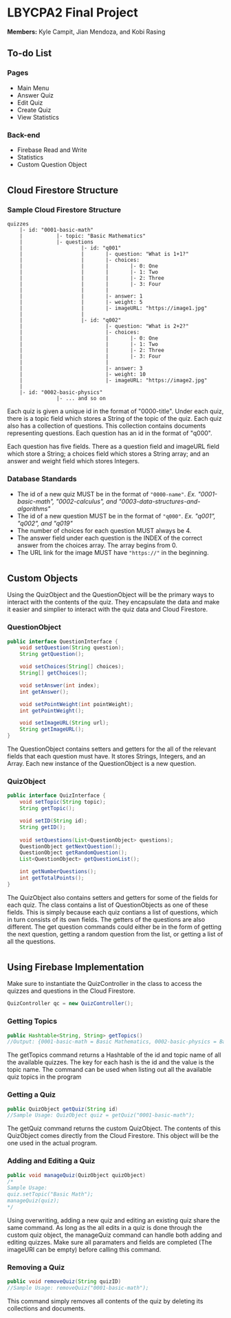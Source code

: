  # LBYCPA2 Final Project

**Members:** Kyle Campit, Jian Mendoza, and Kobi Rasing

## To-do List

### Pages

- Main Menu
- Answer Quiz
- Edit Quiz
- Create Quiz
- View Statistics

### Back-end

- Firebase Read and Write
- Statistics
- Custom Question Object

#
## Cloud Firestore Structure


### Sample Cloud Firestore Structure
```
quizzes
    |- id: "0001-basic-math"
    |           |- topic: "Basic Mathematics"
    |           |- questions
    |                   |- id: "q001"
    |                   |       |- question: "What is 1+1?"
    |                   |       |- choices:
    |                   |       |       |- 0: One
    |                   |       |       |- 1: Two
    |                   |       |       |- 2: Three
    |                   |       |       |- 3: Four
    |                   |       |
    |                   |       |- answer: 1
    |                   |       |- weight: 5
    |                   |       |- imageURL: "https://image1.jpg"
    |                   |       
    |                   |- id: "q002"
    |                           |- question: "What is 2+2?"
    |                           |- choices:
    |                           |       |- 0: One
    |                           |       |- 1: Two
    |                           |       |- 2: Three
    |                           |       |- 3: Four
    |                           |
    |                           |- answer: 3
    |                           |- weight: 10
    |                           |- imageURL: "https://image2.jpg"
    |
    |- id: "0002-basic-physics"
                |- ... and so on
```
Each quiz is given a unique id in the format of "0000-title". Under each quiz, there is a topic field which stores a String of the topic of the quiz. Each quiz also has a collection of questions. This collection contains documents representing questions. Each question has an id in the format of "q000".

Each question has five fields. There as a question field and imageURL field which store a String; a choices field which stores a String array; and an answer and weight field which stores Integers.

### Database Standards
- The id of a new quiz MUST be in the format of ``` "0000-name" ```. *Ex. "0001-basic-math", "0002-calculus", and "0003-data-structures-and-algorithms"*
- The id of a new question MUST be in the format of ``` "q000" ```. *Ex. "q001", "q002", and "q019"*
- The number of choices for each question MUST always be 4.
- The answer field under each question is the INDEX of the correct answer from the choices array. The array begins from 0.
- The URL link for the image MUST have ``` "https://" ``` in the beginning.

#
## Custom Objects

Using the QuizObject and the QuestionObject will be the primary ways to interact with the contents of the quiz. They encapsulate the data and make it easier and simplier to interact with the quiz data and Cloud Firestore.

### QuestionObject
``` Java 8
public interface QuestionInterface {
    void setQuestion(String question);
    String getQuestion();

    void setChoices(String[] choices);
    String[] getChoices();

    void setAnswer(int index);
    int getAnswer();

    void setPointWeight(int pointWeight);
    int getPointWeight();

    void setImageURL(String url);
    String getImageURL();
}
```

The QuestionObject contains setters and getters for the all of the relevant fields that each question must have. It stores Strings, Integers, and an Array. Each new instance of the QuestionObject is a new question.

### QuizObject
```Java 8
public interface QuizInterface {
    void setTopic(String topic);
    String getTopic();

    void setID(String id);
    String getID();
    
    void setQuestions(List<QuestionObject> questions);
    QuestionObject getNextQuestion();
    QuestionObject getRandomQuestion();
    List<QuestionObject> getQuestionList();

    int getNumberQuestions();
    int getTotalPoints();
}
```

The QuizObject also contains setters and getters for some of the fields for each quiz. The class contains a list of QuestionObjects as one of these fields. This is simply because each quiz contians a list of questions, which in turn consists of its own fields. The getters of the questions are also different. The get question commands could either be in the form of getting the next question, getting a random question from the list, or getting a list of all the questions.

#
## Using Firebase Implementation

Make sure to instantiate the QuizController in the class to access the quizzes and questions in the Cloud Firestore.
``` Java 8
QuizController qc = new QuizController();
```
### Getting Topics
``` Java 8
public Hashtable<String, String> getTopics()
//Output: {0001-basic-math = Basic Mathematics, 0002-basic-physics = Basic Physics}
```
The getTopics command returns a Hashtable of the id and topic name of all the available quizzes. The key for each hash is the id and the value is the topic name. The command can be used when listing out all the available quiz topics in the program

### Getting a Quiz
``` Java 8
public QuizObject getQuiz(String id)
//Sample Usage: QuizObject quiz = getQuiz("0001-basic-math");
```
The getQuiz command returns the custom QuizObject. The contents of this QuizObject comes directly from the Cloud Firestore. This object will be the one used in the actual program.

### Adding and Editing a Quiz
``` Java 8
public void manageQuiz(QuizObject quizObject)
/*
Sample Usage:
quiz.setTopic("Basic Math");
manageQuiz(quiz);
*/
```
Using overwriting, adding a new quiz and editing an existing quiz share the same command. As long as the all edits in a quiz is done through the custom quiz object, the manageQuiz command can handle both adding and editing quizzes. Make sure all paramaters and fields are completed (The imageURl can be empty) before calling this command.

### Removing a Quiz
``` Java 8
public void removeQuiz(String quizID)
//Sample Usage: removeQuiz("0001-basic-math");
```
This command simply removes all contents of the quiz by deleting its collections and documents.
#

